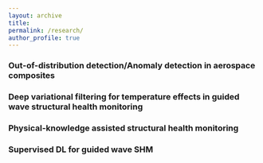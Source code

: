```yaml
---
layout: archive
title:
permalink: /research/
author_profile: true
---
```

### Out-of-distribution detection/Anomaly detection in aerospace composites
### Deep variational filtering for temperature effects in guided wave structural health monitoring
### Physical-knowledge assisted structural health monitoring
### Supervised DL for guided wave SHM

